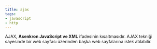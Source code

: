 ```yaml
---
title: ajax
tags:
- javascript
- http
---
```


AJAX, **Asenkron JavaScript ve XML** ifadesinin kısaltmasıdır. AJAX tekniği sayesinde bir web sayfası üzerinden başka web sayfalarına istek atılabilir.
